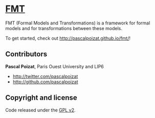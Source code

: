 # [FMT](http://pascalpoizat.github.io/fmt/)

FMT (Formal Models and Transformations) is a framework for formal models and for transformations between these models.

To get started, check out <http://pascalpoizat.github.io/fmt/>!

## Contributors

**Pascal Poizat**, Paris Ouest University and LIP6

- <http://twitter.com/pascalpoizat>
- <http://github.com/pascalpoizat>


## Copyright and license

Code released under the [GPL v2](LICENSE).
